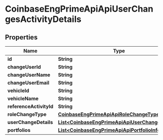 
# CoinbaseEngPrimeApiApiUserChangesActivityDetails

## Properties
Name | Type | Description | Notes
------------ | ------------- | ------------- | -------------
**id** | **String** |  |  [optional]
**changeUserId** | **String** |  |  [optional]
**changeUserName** | **String** |  |  [optional]
**changeUserEmail** | **String** |  |  [optional]
**vehicleId** | **String** |  |  [optional]
**vehicleName** | **String** |  |  [optional]
**referenceActivityId** | **String** |  |  [optional]
**roleChangeType** | [**CoinbaseEngPrimeApiApiRoleChangeType**](CoinbaseEngPrimeApiApiRoleChangeType.md) |  |  [optional]
**userChangeDetails** | [**List&lt;CoinbaseEngPrimeApiApiUserChangeDetails&gt;**](CoinbaseEngPrimeApiApiUserChangeDetails.md) |  |  [optional]
**portfolios** | [**List&lt;CoinbaseEngPrimeApiApiPortfolioInfo&gt;**](CoinbaseEngPrimeApiApiPortfolioInfo.md) |  |  [optional]



